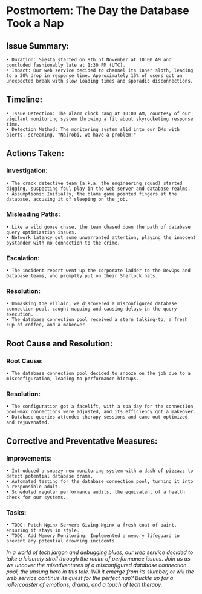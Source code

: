 # Postmortem: The Day the Database Took a Nap
## Issue Summary:
    • Duration: Siesta started on 8th of November at 10:00 AM and concluded fashionably late at 1:30 PM (UTC).
    • Impact: Our web service decided to channel its inner sloth, leading to a 30% drop in response time. Approximately 15% of users got an unexpected break with slow loading times and sporadic disconnections.
## Timeline:
    • Issue Detection: The alarm clock rang at 10:00 AM, courtesy of our vigilant monitoring system throwing a fit about skyrocketing response time.
    • Detection Method: The monitoring system slid into our DMs with alerts, screaming, "Nairobi, we have a problem!"
## Actions Taken:
### Investigation:
    • The crack detective team (a.k.a. the engineering squad) started digging, suspecting foul play in the web server and database realms.
    • Assumptions: Initially, the blame game pointed fingers at the database, accusing it of sleeping on the job.
### Misleading Paths:
    • Like a wild goose chase, the team chased down the path of database query optimization issues.
    • Network latency got some unwarranted attention, playing the innocent bystander with no connection to the crime.
### Escalation:
    • The incident report went up the corporate ladder to the DevOps and Database teams, who promptly put on their Sherlock hats.
### Resolution:
    • Unmasking the villain, we discovered a misconfigured database connection pool, caught napping and causing delays in the query execution.
    • The database connection pool received a stern talking-to, a fresh cup of coffee, and a makeover.
## Root Cause and Resolution:
### Root Cause:
    • The database connection pool decided to snooze on the job due to a misconfiguration, leading to performance hiccups.
### Resolution:
    • The configuration got a facelift, with a spa day for the connection pool—max connections were adjusted, and its efficiency got a makeover.
    • Database queries attended therapy sessions and came out optimized and rejuvenated.
## Corrective and Preventative Measures:
### Improvements:
    • Introduced a snazzy new monitoring system with a dash of pizzazz to detect potential database drama.
    • Automated testing for the database connection pool, turning it into a responsible adult.
    • Scheduled regular performance audits, the equivalent of a health check for our systems.
### Tasks:
    • TODO: Patch Nginx Server: Giving Nginx a fresh coat of paint, ensuring it stays in style.
    • TODO: Add Memory Monitoring: Implemented a memory lifeguard to prevent any potential drowning incidents.

*In a world of tech jargon and debugging blues, our web service decided to take a leisurely stroll through the realm of performance issues. Join us as we uncover the misadventures of a misconfigured database connection pool, the unsung hero in this tale. Will it emerge from its slumber, or will the web service continue its quest for the perfect nap? Buckle up for a rollercoaster of emotions, drama, and a touch of tech therapy.*
